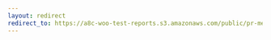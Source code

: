 ```yaml
---
layout: redirect
redirect_to: https://a8c-woo-test-reports.s3.amazonaws.com/public/pr-merge/39677/api/index.html
---
```

